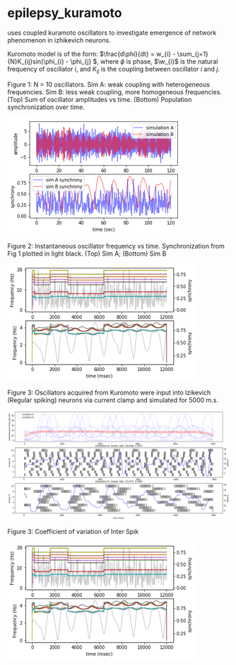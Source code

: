 # epilepsy_kuramoto

uses coupled kuramoto oscillators to investigate emergence of network phenomenon in izhikevich neurons.

Kuromoto model is of the form: $\frac{d\phi}{dt} = w_{i} - \sum_{j=1}{N}K_{ij}sin(\phi_{i} - \phi_{j} $, where $\phi$ is phase, $\w_{i}$ is the natural frequency of oscillator $i$, and $K_{ij}$ is the coupling between oscillator $i$ and $j$.

Figure 1: N = 10 oscillators. Sim A: weak coupling with heterogeneous frequencies. Sim B: less weak coupling, more homogeneous frequencies. (Top) Sum of oscillator amplitudes vs time. (Bottom) Population synchronization over time.

<img src="https://github.com/dhadjia1/epilepsy_kuramoto/blob/master/izhi/pics/kurosim-synch.png">

Figure 2: Instantaneous oscillator frequency vs time. Synchronization from Fig 1 plotted in light black. (Top) Sim A; (Bottom) Sim B

<img src="https://github.com/dhadjia1/epilepsy_kuramoto/blob/master/izhi/pics/kurosim-fslide.png">

Figure 3: Oscillators acquired from Kuromoto were input into Izikevich (Regular spiking) neurons via current clamp and simulated for 5000 m.s.

<img src="https://github.com/dhadjia1/epilepsy_kuramoto/blob/master/izhi/pics/spikes.png">


Figure 3: Coefficient of variation of Inter Spik

<img src="https://github.com/dhadjia1/epilepsy_kuramoto/blob/master/izhi/pics/kurosim-fslide.png">
